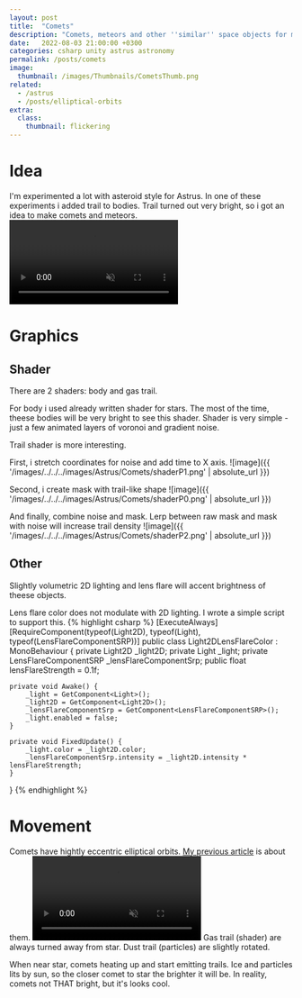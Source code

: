 ```yaml
---
layout: post
title:  "Comets"
description: "Comets, meteors and other ''similar'' space objects for my game"
date:   2022-08-03 21:00:00 +0300
categories: csharp unity astrus astronomy
permalink: /posts/comets
image:
  thumbnail: /images/Thumbnails/CometsThumb.png
related: 
  - /astrus
  - /posts/elliptical-orbits
extra:
  class:
    thumbnail: flickering
---
```

# Idea
I'm experimented a lot with asteroid style for Astrus. In one of these experiments i added trail to bodies. Trail turned out very bright, so i got an idea to make comets and meteors.
<video muted autoplay controls style="max-width: 512px;">
    <source src="/videos/Astrus/Comet1.mp4" type="video/mp4">
</video>

# Graphics
## Shader
There are 2 shaders: body and gas trail. 

For body i used already written shader for stars. The most of the time, theese bodies will be very bright to see this shader. Shader is very simple - just a few animated layers of voronoi and gradient noise.

Trail shader is more interesting.

First, i stretch coordinates for noise and add time to X axis.
![image]({{ '/images/../../../images/Astrus/Comets/shaderP1.png' | absolute_url }})

Second, i create mask with trail-like shape
![image]({{ '/images/../../../images/Astrus/Comets/shaderP0.png' | absolute_url }})

And finally, combine noise and mask. Lerp between raw mask and mask with noise will increase trail density
![image]({{ '/images/../../../images/Astrus/Comets/shaderP2.png' | absolute_url }})

## Other
Slightly volumetric 2D lighting and lens flare will accent brightness of theese objects. 

Lens flare color does not modulate with 2D lighting. I wrote a simple script to support this.
{% highlight csharp %}
[ExecuteAlways]
[RequireComponent(typeof(Light2D), typeof(Light), typeof(LensFlareComponentSRP))]
public class Light2DLensFlareColor : MonoBehaviour {
    private Light2D _light2D;
    private Light _light;
    private LensFlareComponentSRP _lensFlareComponentSrp;
    public float lensFlareStrength = 0.1f;

    private void Awake() {
        _light = GetComponent<Light>();
        _light2D = GetComponent<Light2D>();
        _lensFlareComponentSrp = GetComponent<LensFlareComponentSRP>();
        _light.enabled = false;
    }

    private void FixedUpdate() {
        _light.color = _light2D.color;
        _lensFlareComponentSrp.intensity = _light2D.intensity * lensFlareStrength;
    }
}
{% endhighlight %}

# Movement
Comets have hightly eccentric elliptical orbits. [My previous article][EllipticalOrbits] is about them.
<video muted autoplay controls style="max-width: 512px;">
    <source src="/videos/Astrus/Comet.mp4" type="video/mp4">
</video>
Gas trail (shader) are always turned away from star. Dust trail (particles) are slightly rotated. 

When near star, comets heating up and start emitting trails. Ice and particles lits by sun, so the closer comet to star the brighter it will be. In reality, comets not THAT bright, but it's looks cool.

[EllipticalOrbits]: /posts/elliptical-orbits